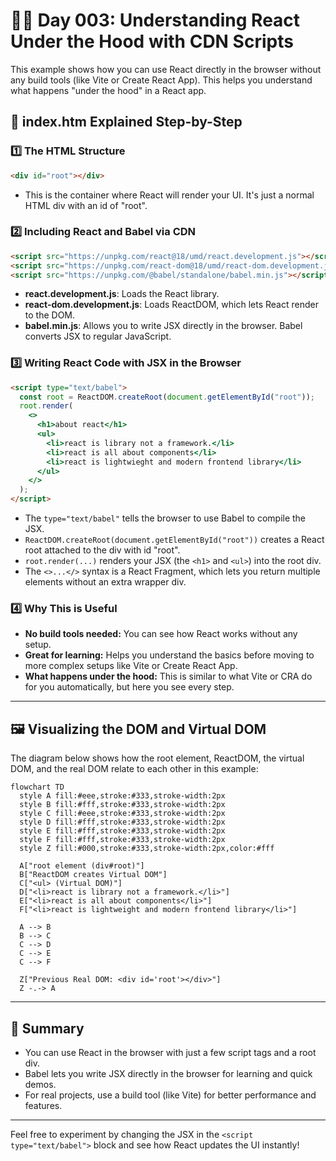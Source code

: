 # 🧑‍💻 Day 003: Understanding React Under the Hood with CDN Scripts

This example shows how you can use React directly in the browser without any build tools (like Vite or Create React App). This helps you understand what happens "under the hood" in a React app.

## 📄 index.htm Explained Step-by-Step

### 1️⃣ The HTML Structure

```html
<div id="root"></div>
```

- This is the container where React will render your UI. It's just a normal HTML div with an id of "root".

### 2️⃣ Including React and Babel via CDN

```html
<script src="https://unpkg.com/react@18/umd/react.development.js"></script>
<script src="https://unpkg.com/react-dom@18/umd/react-dom.development.js"></script>
<script src="https://unpkg.com/@babel/standalone/babel.min.js"></script>
```

- **react.development.js**: Loads the React library.
- **react-dom.development.js**: Loads ReactDOM, which lets React render to the DOM.
- **babel.min.js**: Allows you to write JSX directly in the browser. Babel converts JSX to regular JavaScript.

### 3️⃣ Writing React Code with JSX in the Browser

```html
<script type="text/babel">
  const root = ReactDOM.createRoot(document.getElementById("root"));
  root.render(
    <>
      <h1>about react</h1>
      <ul>
        <li>react is library not a framework.</li>
        <li>react is all about components</li>
        <li>react is lightwieght and modern frontend library</li>
      </ul>
    </>
  );
</script>
```

- The `type="text/babel"` tells the browser to use Babel to compile the JSX.
- `ReactDOM.createRoot(document.getElementById("root"))` creates a React root attached to the div with id "root".
- `root.render(...)` renders your JSX (the `<h1>` and `<ul>`) into the root div.
- The `<>...</>` syntax is a React Fragment, which lets you return multiple elements without an extra wrapper div.

### 4️⃣ Why This is Useful

- **No build tools needed:** You can see how React works without any setup.
- **Great for learning:** Helps you understand the basics before moving to more complex setups like Vite or Create React App.
- **What happens under the hood:** This is similar to what Vite or CRA do for you automatically, but here you see every step.

---

## 🖼️ Visualizing the DOM and Virtual DOM

The diagram below shows how the root element, ReactDOM, the virtual DOM, and the real DOM relate to each other in this example:

```mermaid
flowchart TD
  style A fill:#eee,stroke:#333,stroke-width:2px
  style B fill:#fff,stroke:#333,stroke-width:2px
  style C fill:#eee,stroke:#333,stroke-width:2px
  style D fill:#fff,stroke:#333,stroke-width:2px
  style E fill:#fff,stroke:#333,stroke-width:2px
  style F fill:#fff,stroke:#333,stroke-width:2px
  style Z fill:#000,stroke:#333,stroke-width:2px,color:#fff

  A["root element (div#root)"]
  B["ReactDOM creates Virtual DOM"]
  C["<ul> (Virtual DOM)"]
  D["<li>react is library not a framework.</li>"]
  E["<li>react is all about components</li>"]
  F["<li>react is lightweight and modern frontend library</li>"]

  A --> B
  B --> C
  C --> D
  C --> E
  C --> F

  Z["Previous Real DOM: <div id='root'></div>"]
  Z -.-> A
```

---

## 🚀 Summary

- You can use React in the browser with just a few script tags and a root div.
- Babel lets you write JSX directly in the browser for learning and quick demos.
- For real projects, use a build tool (like Vite) for better performance and features.

---

Feel free to experiment by changing the JSX in the `<script type="text/babel">` block and see how React updates the UI instantly!
